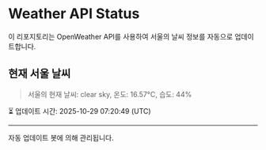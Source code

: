
# Weather API Status

이 리포지토리는 OpenWeather API를 사용하여 서울의 날씨 정보를 자동으로 업데이트합니다.

## 현재 서울 날씨
> 서울의 현재 날씨: clear sky, 온도: 16.57°C, 습도: 44%

⏳ 업데이트 시간: 2025-10-29 07:20:49 (UTC)

---
자동 업데이트 봇에 의해 관리됩니다.
